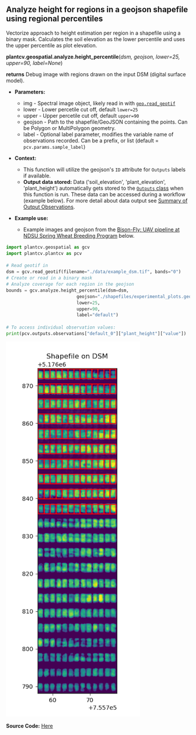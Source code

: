 ## Analyze height for regions in a geojson shapefile using regional percentiles

Vectorize approach to height estimation per region in a shapefile using a binary mask. Calculates the soil elevation as the
lower percentile and uses the upper percentile as plot elevation. 

**plantcv.geospatial.analyze.height_percentile**(*dsm, geojson, lower=25, upper=90, label=None*)

**returns** Debug image with regions drawn on the input DSM (digital surface model).

- **Parameters:**
    - img - Spectral image object, likely read in with [`geo.read_geotif`](read_geotif.md)
    - lower - Lower percetile cut off, default `lower=25`
    - upper - Upper percetile cut off, default `upper=90`
    - geojson - Path to the shapefile/GeoJSON containing the points. Can be Polygon or MultiPolygon geometry.
    - label - Optional label parameter, modifies the variable name of observations recorded. Can be a prefix, or list (default = `pcv.params.sample_label`)

- **Context:**
    - This function will utilize the geojson's `ID` attribute for `Outputs` labels if available. 
    - **Output data stored:** Data ('soil_elevation', 'plant_elevation', 'plant_height') automatically gets stored to the [`Outputs` class](https://plantcv.readthedocs.io/en/stable/outputs/#class-outputs) when this function is run. These data can be accessed during a workflow (example below). For more detail about data output see [Summary of Output Observations](https://plantcv.readthedocs.io/en/stable/output_measurements/).

- **Example use:**
    - Example images and geojson from the [Bison-Fly: UAV pipeline at NDSU Spring Wheat Breeding Program](https://github.com/filipematias23/Bison-Fly) below. 

```python
import plantcv.geospatial as gcv
import plantcv.plantcv as pcv

# Read geotif in
dsm = gcv.read_geotif(filename="./data/example_dsm.tif", bands="0")
# Create or read in a binary mask 
# Analyze coverage for each region in the geojson
bounds = gcv.analyze.height_percentile(dsm=dsm,
                           geojson="./shapefiles/experimental_plots.geojson",
                           lower=25,
                           upper=90,
                           label="default")

# To access individual observation values:
print(pcv.outputs.observations["default_0"]["plant_height"]["value"])

```
![Screenshot](documentation_images/analyze_height_percentile.png)

**Source Code:** [Here](https://github.com/danforthcenter/plantcv-geospatial/blob/main/plantcv/geospatial/analyze/dsm.py)
